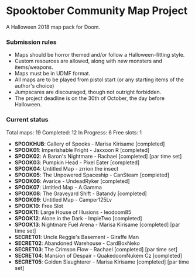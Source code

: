 # Spooktober Community Map Project

A Halloween 2018 map pack for Doom.

### Submission rules

- Maps should be horror themed and/or follow a Halloween-fitting style.
- Custom resources are allowed, along with new monsters and items/weapons.
- Maps must be in UDMF format.
- All maps are to be played from pistol start (or any starting items of the
  author's choice)
- Jumpscares are discouraged, though not outright forbidden.
- The project deadline is on the 30th of October, the day before Halloween.

### Current status

Total maps: 19
Completed: 12
In Progress: 6
Free slots: 1

- **SPOOKHUB**: Gallery of Spooks - Marisa Kirisame [completed]
- **SPOOK01**: Imperishable Fright - Jaxxoon R [completed]
- **SPOOK02**: A Baron's Nightmare - Rachael [completed] [par time set]
- **SPOOK03**: Pumpkin Head - Pixel Eater [completed]
- **SPOOK04**: Untitled Map - zrrion the insect
- **SPOOK05**: The Unpowered Spaceship - CanSteam [completed]
- **SPOOK06**: Avarice - UndeadRyker [completed]
- **SPOOK07**: Untitled Map - A.Gamma
- **SPOOK08**: The Graveyard Shift - Batandy [completed]
- **SPOOK09**: Untitled Map - Camper125Lv
- **SPOOK10**: Free Slot
- **SPOOK11**: Large House of Illusions - leodoom85
- **SPOOK12**: Alone in the Dark - ImpieTwo [completed]
- **SPOOK13**: Nightmare Fuel Arena - Marisa Kirisame [completed] [par time set]
- **SECRET01**: Uncle Reggie's Basement - Giraffe Man
- **SECRET02**: Abandoned Warehouse - CardBoxNeko
- **SECRET03**: The Crimson Flow - Rachael [completed] [par time set]
- **SECRET04**: Mansion of Despair - QuakedoomNukem Cz [completed]
- **SECRET05**: Golden Slaughterer - Marisa Kirisame [completed] [par time set]
